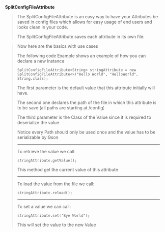 **SplitConfigFileAttribute**

> The SplitConfigFileAttribute is an easy way to have your Attributes be
> saved in config files which allows for easy usage of end users and
> looks clean in your code.
>
> The SplitConfigFileAttribute saves each attribute in its own file.
>

> Now here are the basics with use cases
>
>
>The following code Example shows an example of how you can declare a new Instance
>```
>SplitConfigFileAttribute<String> stringAttribute = new SplitConfigFileAttribute<>("Hello World", "HelloWorld", String.class);
>```
>The first parameter is the default value that this attribute initially will have.
>
>The second one declares the path of the file in which this attribute is to be save (all paths are starting at /config)
>
> The third parameter is the Class of the Value since it is required to deserialize the value
>
> Notice every Path should only be used once and the value has to be serializable by Gson
>
> ------
>  To retrieve the value we call:
>
> ````
> stringAttribute.getValue();
> ````
> This method get the current value of this attribute
>
> ----------------------------------------
> To load the value from the file we call:
> ````
> stringAttribute.reload();
> ````
>
> -----
> To set a value we can call:
> ````
> stringAttribute.set("Bye World");
> ````
>
> This will set the value to the new Value
>
>